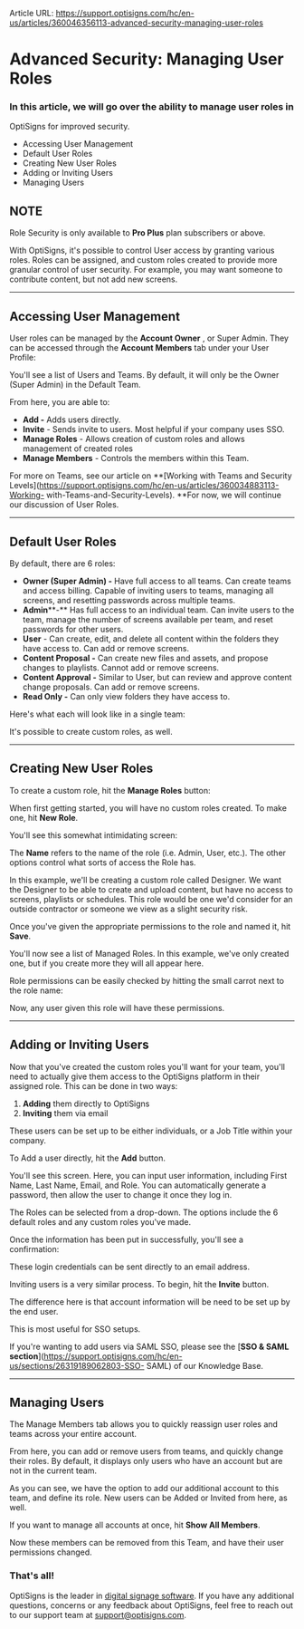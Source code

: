 Article URL: https://support.optisigns.com/hc/en-us/articles/360046356113-advanced-security-managing-user-roles

# Advanced Security: Managing User Roles

### In this article, we will go over the ability to manage user roles in
OptiSigns for improved security.

  * Accessing User Management
  * Default User Roles
  * Creating New User Roles
  * Adding or Inviting Users
  * Managing Users

**NOTE**  
---  
Role Security is only available to **Pro Plus** plan subscribers or above.  
  
With OptiSigns, it's possible to control User access by granting various
roles. Roles can be assigned, and custom roles created to provide more
granular control of user security. For example, you may want someone to
contribute content, but not add new screens.

* * *

## Accessing User Management

User roles can be managed by the **Account Owner** , or Super Admin. They can
be accessed through the **Account Members** tab under your User Profile:

You'll see a list of Users and Teams. By default, it will only be the Owner
(Super Admin) in the Default Team.

From here, you are able to:

  * **Add -** Adds users directly.
  * **Invite** \- Sends invite to users. Most helpful if your company uses SSO.
  * **Manage Roles** \- Allows creation of custom roles and allows management of created roles
  * **Manage Members** \- Controls the members within this Team.

For more on Teams, see our article on **[Working with Teams and Security
Levels](https://support.optisigns.com/hc/en-us/articles/360034883113-Working-
with-Teams-and-Security-Levels). **For now, we will continue our discussion of
User Roles.

* * *

## Default User Roles

By default, there are 6 roles:

  * **Owner (Super Admin) -** Have full access to all teams. Can create teams and access billing. Capable of inviting users to teams, managing all screens, and resetting passwords across multiple teams.
  * **Admin****-** Has full access to an individual team. Can invite users to the team, manage the number of screens available per team, and reset passwords for other users.
  * **User** \- Can create, edit, and delete all content within the folders they have access to. Can add or remove screens.
  * **Content Proposal -** Can create new files and assets, and propose changes to playlists. Cannot add or remove screens.
  * **Content Approval -** Similar to User, but can review and approve content change proposals. Can add or remove screens.
  * **Read Only -** Can only view folders they have access to.

Here's what each will look like in a single team:

It's possible to create custom roles, as well.

* * *

## Creating New User Roles

To create a custom role, hit the **Manage Roles** button:

When first getting started, you will have no custom roles created. To make
one, hit **New Role**.

You'll see this somewhat intimidating screen:

The **Name** refers to the name of the role (i.e. Admin, User, etc.). The
other options control what sorts of access the Role has.

In this example, we'll be creating a custom role called Designer. We want the
Designer to be able to create and upload content, but have no access to
screens, playlists or schedules. This role would be one we'd consider for an
outside contractor or someone we view as a slight security risk.

Once you've given the appropriate permissions to the role and named it, hit
**Save**.

You'll now see a list of Managed Roles. In this example, we've only created
one, but if you create more they will all appear here.

Role permissions can be easily checked by hitting the small carrot next to the
role name:

Now, any user given this role will have these permissions.

* * *

## Adding or Inviting Users

Now that you've created the custom roles you'll want for your team, you'll
need to actually give them access to the OptiSigns platform in their assigned
role. This can be done in two ways:

  1. **Adding** them directly to OptiSigns
  2. **Inviting** them via email

These users can be set up to be either individuals, or a Job Title within your
company.

To Add a user directly, hit the **Add** button.

You'll see this screen. Here, you can input user information, including First
Name, Last Name, Email, and Role. You can automatically generate a password,
then allow the user to change it once they log in.

The Roles can be selected from a drop-down. The options include the 6 default
roles and any custom roles you've made.

Once the information has been put in successfully, you'll see a confirmation:

These login credentials can be sent directly to an email address.

Inviting users is a very similar process. To begin, hit the **Invite** button.

The difference here is that account information will be need to be set up by
the end user.

This is most useful for SSO setups.

If you're wanting to add users via SAML SSO, please see the [**SSO & SAML
section**](https://support.optisigns.com/hc/en-us/sections/26319189062803-SSO-
SAML) of our Knowledge Base.

* * *

## Managing Users

The Manage Members tab allows you to quickly reassign user roles and teams
across your entire account.

From here, you can add or remove users from teams, and quickly change their
roles. By default, it displays only users who have an account but are not in
the current team.

As you can see, we have the option to add our additional account to this team,
and define its role. New users can be Added or Invited from here, as well.

If you want to manage all accounts at once, hit **Show All Members**.

Now these members can be removed from this Team, and have their user
permissions changed.

### That's all!

OptiSigns is the leader in [digital signage
software](https://www.optisigns.com/). If you have any additional questions,
concerns or any feedback about OptiSigns, feel free to reach out to our
support team at [support@optisigns.com](mailto:support@optisigns.com).

